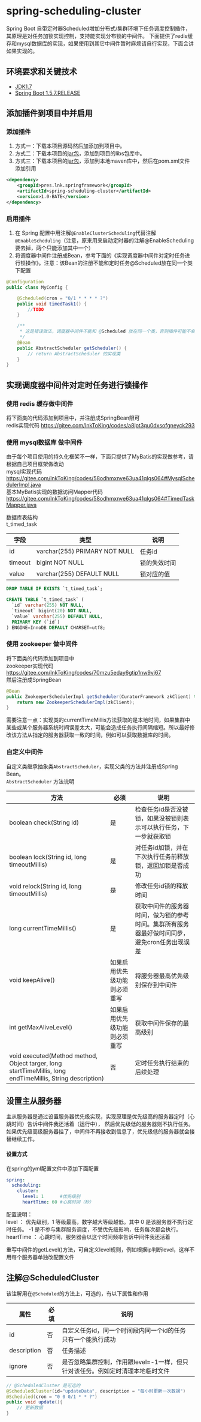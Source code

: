 # spring-scheduling-cluster
Spring Boot 自带定时器Scheduled增加分布式/集群环境下任务调度控制插件，其原理是对任务加锁实现控制，支持能实现分布锁的中间件。
下面提供了redis缓存和mysql数据库的实现，如果使用到其它中间件暂时麻烦请自行实现，下面会讲如果实现的。

## 环境要求和关键技术
- [JDK1.7](http://www.oracle.com/technetwork/java/javase/downloads/index.html)
- [Spring Boot 1.5.7.RELEASE](https://docs.spring.io/spring-boot/docs/1.5.7.RELEASE/reference/html/)

## 添加插件到项目中并启用

### 添加插件
1. 方式一：下载本项目源码然后加添加到项目中。
2. 方式二：下载本项目的[jar包](https://gitee.com/lnkToKing/spring-scheduling-cluster/attach_files)，添加到项目的libs包库中。
3. 方式三：下载本项目的[jar包](https://gitee.com/lnkToKing/spring-scheduling-cluster/attach_files)，添加到本地maven库中，然后在pom.xml文件添加引用

``` xml
<dependency>
    <groupId>pres.lnk.springframework</groupId>
    <artifactId>spring-scheduling-cluster</artifactId>
    <version>1.0-BATE</version>
</dependency>
```

### 启用插件
1. 在 Spring 配置中用注解`@EnableClusterScheduling`代替注解`@EnableScheduling`（注意，原来用来启动定时器的注解@EnableScheduling要去掉，两个只能添加其中一个）
2. 将调度器中间件注册成Bean，参考下面的《实现调度器中间件对定时任务进行锁操作》。注意：该Bean的注册不能和定时任务@Scheduled放在同一个类下配置

``` java
@Configuration
public class MyConfig {

    @Scheduled(cron = "0/1 * * * * ?")
    public void timedTask1() {
        //TODO
    }

    /**
     * 这是错误做法，调度器中间件不能和 @Scheduled 放在同一个类，否则插件可能不会生效
     */
    @Bean
    public AbstractScheduler getScheduler() {
        // return AbstractScheduler 的实现类
    }
}
```

## 实现调度器中间件对定时任务进行锁操作

### 使用 redis 缓存做中间件
将下面类的代码添加到项目中，并注册成SpringBean限可   
redis实现代码 https://gitee.com/lnkToKing/codes/a8lpt3qu0dxsofgneyck293


### 使用 mysql数据库 做中间件
由于每个项目使用的持久化框架不一样，下面只提供了MyBatis的实现做参考，请根据自己项目框架做改动   
mysql实现代码 https://gitee.com/lnkToKing/codes/58odhmxnve63ua41qlgs064#MysqlSchedulerImpl.java   
基本MyBatis实现的数据访问Mapper代码 https://gitee.com/lnkToKing/codes/58odhmxnve63ua41qlgs064#TimedTaskMapper.java   

数据库表结构   
t_timed_task

字段 | 类型 | 说明
 --- | --- | --- 
id | varchar(255) PRIMARY NOT NULL | 任务id
timeout | bigint NOT NULL | 锁的失效时间
value | varchar(255) DEFAULT NULL | 锁对应的值

``` sql
DROP TABLE IF EXISTS `t_timed_task`;

CREATE TABLE `t_timed_task` (
  `id` varchar(255) NOT NULL,
  `timeout` bigint(20) NOT NULL,
  `value` varchar(255) DEFAULT NULL,
  PRIMARY KEY (`id`)
) ENGINE=InnoDB DEFAULT CHARSET=utf8;
```


### 使用 zookeeper 做中间件
将下面类的代码添加到项目中   
zookeeper实现代码 https://gitee.com/lnkToKing/codes/70mzu5eday6gtip1nw9vj67   
然后注册成SpringBean
``` java
@Bean
public ZookeeperSchedulerImpl getScheduler(CuratorFramework zkClient) throws Exception {
    return new ZookeeperSchedulerImpl(zkClient);
}
```
需要注意一点：实现类的currentTimeMillis方法获取的是本地时间，如果集群中某些或某个服务器系统时间误差太大，可能会造成任务执行间隔缩短。所以最好修改该方法从指定的服务器获取一致的时间，例如可以获取数据库的时间。


### 自定义中间件
自定义类继承抽象类`AbstractScheduler`，实现父类的方法并注册成Spring Bean。   
`AbstractScheduler` 方法说明

 方法 | 必须 | 说明
  --- | --- | --- 
 boolean check(String id) | 是 | 检查任务id是否没被锁，如果没被锁则表示可以执行任务，下一步就获取锁 
 boolean lock(String id, long timeoutMillis) | 是 | 对任务id加锁，并在下次执行任务前释放锁，返回加锁是否成功 
 void relock(String id, long timeoutMillis) | 是 | 修改任务id锁的释放时间 
 long currentTimeMillis() | 是 |  获取中间件的服务器时间，做为锁的参考时间。集群所有服务器最好做时间同步，避免cron任务出现误差 
 void keepAlive() | 如果启用优先级功能则必须重写 | 将服务器最高优先级别保存到中间件
 int getMaxAliveLevel() | 如果启用优先级功能则必须重写 | 获取中间件保存的最高级别 
 void executed(Method method, Object targer, long startTimeMillis, long endTimeMillis, String description) | 否 | 定时任务执行结束的后续处理 


## 设置主从服务器
主从服务器是通过设置服务器优先级实现，实现原理是优先级高的服务器定时（心跳时间）告诉中间件我还活着（运行中），
然后优先级低的服务器则不执行任务。如果优先级高级服务器挂了，中间件不再接收到信息了，优先级低的服务器就会接替继续工作。

#### 设置方式
在spring的yml配置文件中添加下面配置
``` yaml
spring:
  scheduling:
    cluster:
      level: 1      #优先级别
      heartTime: 60 #心跳时间（秒）
```

配置说明：   
level ： 优先级别，1 等级最高，数字越大等级越低。其中 0 是该服务器不执行定时任务。 -1 是不参与集群服务调度，不受优先级影响，任务每次都会执行。   
heartTime ： 心跳时间，服务器会以这个时间频率告诉中间件我还活着   

重写中间件的getLevel()方法，可自定义level规则，例如根据ip判断level，这样不用每个服务器单独改配置文件

## 注解@ScheduledCluster
该注解用在`@Scheduled`的方法上，可选的，有以下属性和作用

属性 | 必填 | 说明
--- | --- | ---
id | 否 | 自定义任务id，同一个时间段内同一个id的任务只有一个能执行成功
description | 否 | 任务描述
ignore | 否 | 是否忽略集群控制，作用跟level=-1一样，但只针对该任务。例如定时清理本地临时文件

``` java
// @ScheduledCluster 是可选的
@ScheduledCluster(id="updateData", description = "每小时更新一次数据")
@Scheduled(cron = "0 0 0/1 * * ?")
public void update(){
    // 更新数据
}
```
